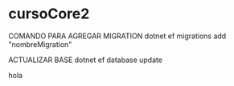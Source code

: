 # cursoCore2

COMANDO PARA AGREGAR MIGRATION
dotnet ef migrations add "nombreMigration"

ACTUALIZAR BASE
dotnet ef database update


hola 